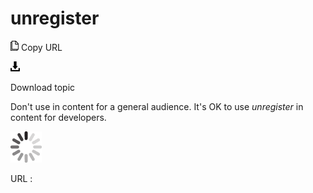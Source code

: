 # unregister

![Copy URL](media/unregister/Copy.png)
Copy URL

![Download](media/unregister/Download.png)

Download topic

Don't use in content for a general audience. It's OK to use *unregister* in content for developers. 

![In progress](media/unregister/activity-large.gif)

URL :
